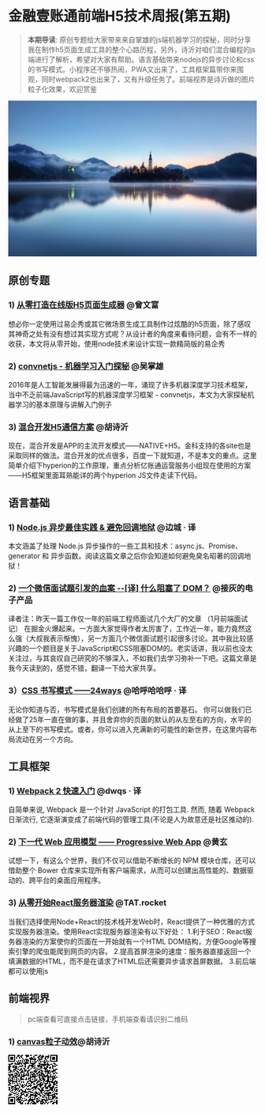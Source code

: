 # 金融壹账通前端H5技术周报(第五期)
> **本期导读**: 原创专题给大家带来来自掌雄的js端机器学习的探秘，同时分享我在制作h5页面生成工具的整个心路历程，另外，诗沂对咱们混合编程的js端进行了解析，希望对大家有帮助。语言基础带来nodejs的异步讨论和css的书写模式。小程序还不够热闹，PWA又出来了，工具框架篇带你来围观，同时webpack2也出来了，又有升级任务了。前端视界是诗沂做的图片粒子化效果，欢迎赏鉴

![](images/five/banner.jpg)
## 原创专题
### 1) [从零打造在线版H5页面生成器](http://www.jianshu.com/p/00681bc68caf) @曾文富
想必你一定使用过易企秀或其它微场景生成工具制作过炫酷的h5页面，除了感叹其神奇之处有没有想过其实现方式呢？从设计者的角度来看待问题，会有不一样的收获，本文将从零开始，使用node技术来设计实现一款精简版的易企秀
### 2) [convnetjs - 机器学习入门探秘](http://www.jianshu.com/p/3050012a18da) @吴掌雄
2016年是人工智能发展得最为迅速的一年，涌现了许多机器深度学习技术框架，当中不乏前端JavaScript写的机器深度学习框架 - convnetjs，本文为大家探秘机器学习的基本原理与讲解入门例子
### 3) [混合开发H5通信方案](http://www.jianshu.com/p/25034f4cc8a6) @胡诗沂
现在，混合开发是APP的主流开发模式——NATIVE+H5。金科支持的各site也是采取同样的做法。混合开发的优点很多，百度一下就知道，不是本文的重点。这里简单介绍下hyperion的工作原理，重点分析亿账通运营服务小组现在使用的方案——H5框架里面耳熟能详的两个hyperion JS文件走读下代码。


## 语言基础
### 1) [Node.js 异步最佳实践 & 避免回调地狱](http://www.zcfy.cc/article/node-js-async-best-practices-amp-avoiding-callback-hell-risingstack-2442.html) @边城 · 译
本文涵盖了处理 Node.js 异步操作的一些工具和技术：async.js、Promise、generator 和 异步函数。阅读这篇文章之后你会知道如何避免臭名昭著的回调地狱！
### 2) [一个微信面试题引发的血案 --[译] 什么阻塞了 DOM？](https://gold.xitu.io/post/587f4afb61ff4b00651b3c18) @接灰的电子产品
译者注：昨天一篇工作仅一年的前端工程师面试几个大厂的文章 （1月前端面试记） 在掘金火爆起来。一方面大家觉得作者太厉害了，工作近一年，能力竟然这么强（大叔我表示惭愧），另一方面几个微信面试题引起很多讨论。其中我比较感兴趣的一个题目是关于JavaScript和CSS阻塞DOM的。老实话讲，我以前也没太关注过，与其哀叹自己研究的不够深入，不如我们去学习弥补一下吧。这篇文章是我今天读到的，感觉不错，翻译一下给大家共享。
### 3）[CSS 书写模式 ——24ways](http://www.zcfy.cc/article/css-writing-modes-9670-24-ways-2321.html) @哈呼哈哈呼 · 译
无论你知道与否，书写模式是我们创建的所有布局的首要基石。 你可以做我们已经做了25年一直在做的事，并且舍弃你的页面的默认的从左至右的方向，水平的从上至下的书写模式。或者，你可以进入充满新的可能性的新世界，在这里内容布局流动在另一个方向。


## 工具框架
### 1) [Webpack 2 快速入门](https://github.com/dwqs/blog/issues/46) @dwqs · 译
自简单来说, Webpack 是一个针对 JavaScript 的打包工具. 然而, 随着 Webpack 日渐流行, 它逐渐演变成了前端代码的管理工具(不论是人为故意还是社区推动的).

### 2) [下一代 Web 应用模型 —— Progressive Web App](http://geek.csdn.net/news/detail/135595) @黄玄
试想一下，有这么个世界，我们不仅可以借助不断增长的 NPM 模块仓库，还可以借助整个 Bower 仓库来实现所有客户端需求，从而可以创建出高性能的、数据驱动的、跨平台的桌面应用程序。

### 3) [从零开始React服务器渲染](http://www.alloyteam.com/2017/01/react-from-scratch-server-render/) @TAT.rocket
当我们选择使用Node+React的技术栈开发Web时，React提供了一种优雅的方式实现服务器渲染。使用React实现服务器渲染有以下好处：
        1.利于SEO：React服务器渲染的方案使你的页面在一开始就有一个HTML DOM结构，方便Google等搜索引擎的爬虫能爬到网页的内容。
        2.提高首屏渲染的速度：服务器直接返回一个填满数据的HTML，而不是在请求了HTML后还需要异步请求首屏数据。
        3.前后端都可以使用js

## 前端视界
> pc端查看可直接点击链接，手机端查看请识别二维码
### 1) [canvas粒子动效](http://120.52.138.232/showcase/589c8a2df5b629dc9d4b6fdc)@胡诗沂
![](images/five/qr.png)


